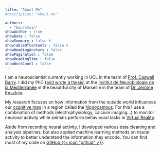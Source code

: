```yaml
---
title: "About Me"
#description: "About me"

authors:
  - "bouromain"
showAuthor : true 
showDate : false
showSummary : false #
showTableOfContents : false #
showHeadingAnchors : false
showPagination : false
showReadingTime : false
showWordCount : false
---
```


I am a neuroscientist currently working in UCL in the team of [Prof. Caswell Barry](https://barry-lab.com/). I did my PhD [(and wrote a thesis)](https://www.theses.fr/2019AIXM0299/document) at the [Institut de Neurobiologie de la Méditerranée](https://www.inmed.fr/en) in the beautiful city of Marseille in the team of [Dr. Jérôme Epsztein](https://www.inmed.fr/en/neuronal-coding-of-space-and-memory).


My research focuses on how information from the outside world influences our [cognitive map](https://en.wikipedia.org/wiki/Cognitive_map) in a region called the [hippocampus](http://www.scholarpedia.org/article/Hippocampus). For this I use a combination of methods (electrophysiology, calcium imaging...) to monitor neuronal activity while animals perform behavioural tasks in [Virtual Reality](https://www.youtube.com/watch?v=1DJOTEDBA2c).

Aside from recording neural activity, I developed various data cleaning and analysis pipelines, but also applied machine learning methods on neural activity to better understand the information they encode. You can find most of my code on [GitHub {{< icon "github" >}}](https://github.com/bouromain).


<!-- My previous/current work mostly focussed on the following questions:
- How our cognitive map adapts its resolution to the availability of sensory information in an environment? 
- How the brain stores a high number of "maps" without mixing them

In collaboration with others, I've also studied:
- neurons activated sequentially during behaviour are "reactivated" during rest
- [phase coding](https://en.wikipedia.org/wiki/Phase_precession) of neurons is affected by novelty 
-  How neuroscience and artificial intelligence can  -->


